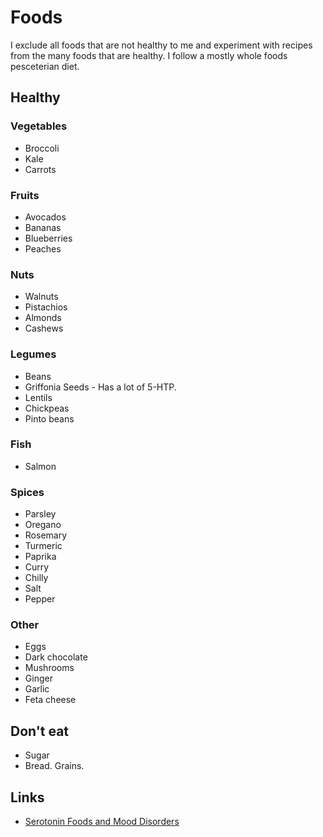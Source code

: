 # Foods
I exclude all foods that are not healthy to me and experiment with recipes from the many foods that are healthy. I follow a mostly whole foods pesceterian diet.

## Healthy
### Vegetables
- Broccoli
- Kale
- Carrots

### Fruits
- Avocados
- Bananas
- Blueberries
- Peaches

### Nuts
- Walnuts
- Pistachios
- Almonds
- Cashews

### Legumes
- Beans
- Griffonia Seeds - Has a lot of 5-HTP.
- Lentils
- Chickpeas
- Pinto beans

### Fish
- Salmon

### Spices
- Parsley
- Oregano
- Rosemary
- Turmeric
- Paprika
- Curry
- Chilly
- Salt
- Pepper

### Other
- Eggs
- Dark chocolate
- Mushrooms
- Ginger
- Garlic
- Feta cheese

## Don't eat
- Sugar
- Bread. Grains.

## Links
- [Serotonin Foods and Mood Disorders](https://bebrainfit.com/serotonin-foods-mood-brain/)